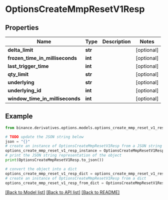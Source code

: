# OptionsCreateMmpResetV1Resp


## Properties

Name | Type | Description | Notes
------------ | ------------- | ------------- | -------------
**delta_limit** | **str** |  | [optional] 
**frozen_time_in_milliseconds** | **int** |  | [optional] 
**last_trigger_time** | **int** |  | [optional] 
**qty_limit** | **str** |  | [optional] 
**underlying** | **str** |  | [optional] 
**underlying_id** | **int** |  | [optional] 
**window_time_in_milliseconds** | **int** |  | [optional] 

## Example

```python
from binance.derivatives.options.models.options_create_mmp_reset_v1_resp import OptionsCreateMmpResetV1Resp

# TODO update the JSON string below
json = "{}"
# create an instance of OptionsCreateMmpResetV1Resp from a JSON string
options_create_mmp_reset_v1_resp_instance = OptionsCreateMmpResetV1Resp.from_json(json)
# print the JSON string representation of the object
print(OptionsCreateMmpResetV1Resp.to_json())

# convert the object into a dict
options_create_mmp_reset_v1_resp_dict = options_create_mmp_reset_v1_resp_instance.to_dict()
# create an instance of OptionsCreateMmpResetV1Resp from a dict
options_create_mmp_reset_v1_resp_from_dict = OptionsCreateMmpResetV1Resp.from_dict(options_create_mmp_reset_v1_resp_dict)
```
[[Back to Model list]](../README.md#documentation-for-models) [[Back to API list]](../README.md#documentation-for-api-endpoints) [[Back to README]](../README.md)


